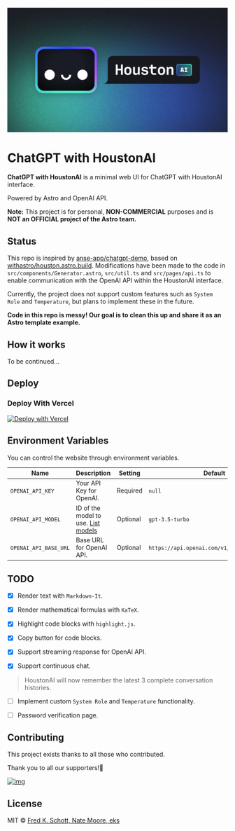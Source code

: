 ![houston social image](public/social.jpg)
# ChatGPT with HoustonAI

**ChatGPT with HoustonAI** is a minimal web UI for ChatGPT with HoustonAI interface.

Powered by Astro and OpenAI API.

**Note:** This project is for personal, **NON-COMMERCIAL** purposes and is **NOT an OFFICIAL project of the Astro team.**

## Status

This repo is inspired by [anse-app/chatgpt-demo](https://github.com/anse-app/chatgpt-demo), based on [withastro/houston.astro.build](https://github.com/withastro/houston.astro.build). Modifications have been made to the code in `src/components/Generator.astro`, `src/util.ts` and `src/pages/api.ts` to enable communication with the OpenAI API within the HoustonAI interface.

Currently, the project does not support custom features such as `System Role` and `Temperature`, but plans to implement these in the future.

**Code in this repo is messy! Our goal is to clean this up and share it as an Astro template example.**

## How it works

To be continued...

## Deploy

### Deploy With Vercel

[![Deploy with Vercel](https://vercel.com/button)](https://vercel.com/new/clone?repository-url=https%3A%2F%2Fgithub.com%2FiRedScarf%2Fchatgpt-with-houston&env=OPENAI_API_KEY&envDescription=OpenAI%20API%20Key&envLink=https%3A%2F%2Fplatform.openai.com%2Faccount%2Fapi-keys)

## Environment Variables

You can control the website through environment variables.

| Name | Description | Setting | Default |
| --- | --- | --- | --- |
| `OPENAI_API_KEY` | Your API Key for OpenAI. | Required | `null` |
| `OPENAI_API_MODEL` | ID of the model to use. [List models](https://platform.openai.com/docs/api-reference/models/list) | Optional | `gpt-3.5-turbo` |
| `OPENAI_API_BASE_URL` | Base URL for OpenAI API. | Optional | `https://api.openai.com/v1/chat/completions` |

## TODO

- [x] Render text with `Markdown-It`.

- [x] Render mathematical formulas with `KaTeX`.

- [x] Highlight code blocks with `highlight.js`.

- [x] Copy button for code blocks.

- [x] Support streaming response for OpenAI API.

- [x] Support continuous chat.

> HoustonAI will now remember the latest 3 complete conversation histories.

- [ ] Implement custom `System Role` and `Temperature` functionality.

- [ ] Password verification page.

## Contributing

This project exists thanks to all those who contributed.

Thank you to all our supporters!🙏

[![img](https://contributors.nn.ci/api?repo=iRedScarf/chatgpt-with-houston)](https://github.com/iRedScarf/chatgpt-with-houston/graphs/contributors)

## License

MIT © [Fred K. Schott, Nate Moore, eks](https://github.com/iRedScarf/chatgpt-with-houston/blob/main/LICENSE)
